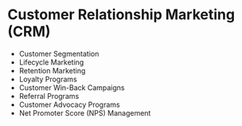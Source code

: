 # Customer Relationship Marketing (CRM)

- Customer Segmentation
- Lifecycle Marketing
- Retention Marketing
- Loyalty Programs
- Customer Win-Back Campaigns
- Referral Programs
- Customer Advocacy Programs
- Net Promoter Score (NPS) Management